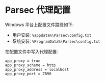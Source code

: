 # Parsec 代理配置

Windows 平台上配置文件路径如下:  
* 用户安装: `%appdata%\Parsec\config.txt`
* 系统安装: `%ProgramData%\Parsec\config.txt`

在配置文件中写入代理配置:  

```
app_proxy = true
app_proxy_scheme = http
app_proxy_address = localhost
app_proxy_port = 7890
```